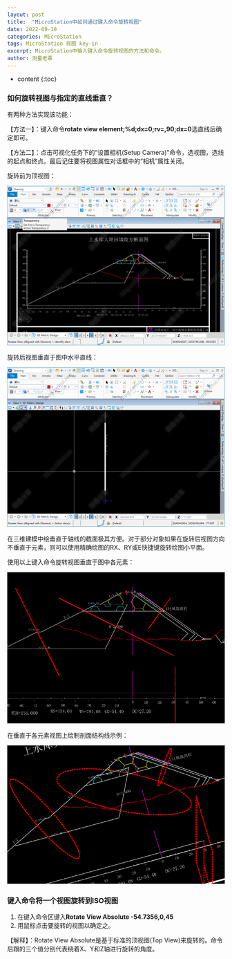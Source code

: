 ```yaml
---
layout: post
title:  "MicroStation中如何通过键入命令旋转视图"
date: 2022-09-10
categories: MicroStation
tags: MicroStation 视图 key-in
excerpt: MicroStation中输入键入命令旋转视图的方法和命令。
author: 测量老覃
---
```

* content
{:toc}

### 如何旋转视图与指定的直线垂直？
有两种方法实现该功能：

【方法一】：键入命令**rotate view element;%d;dx=0;rv=,90;dx=0**选直线后确定即可。

【方法二】：点击可视化任务下的“设置相机(Setup Camera)"命令，选视图，选线的起点和终点。最后记住要将视图属性对话框中的“相机”属性关闭。

旋转前为顶视图：

![](/img/2022/2022-09-10-14-15-35.png)

旋转后视图垂直于图中水平直线：

![](/img/2022/2022-09-10-14-17-13.png)

在三维建模中绘垂直于轴线的截面极其方便。对于部分对象如果在旋转后视图方向不垂直于元素，则可以使用精确绘图的RX、RY或E快捷键旋转绘图小平面。

使用以上键入命令旋转视图垂直于图中各元素：

![](/img/2022/2022-09-10-15-39-06.png)

在垂直于各元素视图上绘制剖面结构线示例：

![](/img/2022/2022-09-10-15-39-45.png)

### 键入命令将一个视图旋转到ISO视图
1. 在键入命令区键入**Rotate View Absolute -54.7356,0,45**
2. 用鼠标点击要旋转的视图以确定之。

【解释】：Rotate View Absolute是基于标准的顶视图(Top View)来旋转的。命令后跟的三个值分别代表绕着X、Y和Z轴进行旋转的角度。
